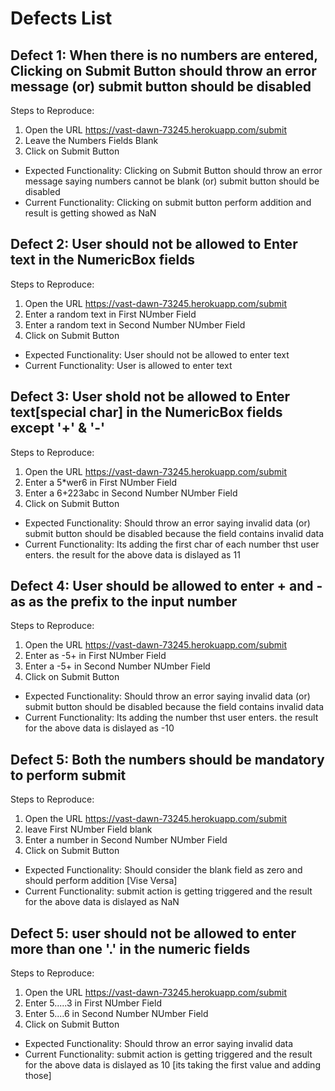 # Defects List

## Defect 1: When there is no numbers are entered, Clicking on Submit Button should throw an error message (or) submit button should be disabled
Steps to Reproduce:

1. Open the URL https://vast-dawn-73245.herokuapp.com/submit
2. Leave the Numbers Fields Blank
3. Click on Submit Button
- Expected Functionality: Clicking on Submit Button should throw an error message saying numbers cannot be blank (or) submit button should be disabled
- Current Functionality: Clicking on submit button perform addition and result is getting showed as NaN

## Defect 2: User should not be  allowed to Enter text in the NumericBox fields
Steps to Reproduce:

1. Open the URL https://vast-dawn-73245.herokuapp.com/submit
2. Enter a random text in First NUmber Field
3. Enter a random text in Second Number NUmber Field
4. Click on Submit Button
- Expected Functionality: User should not be allowed to enter text
- Current Functionality: User is allowed to enter text

## Defect 3: User shold not be allowed to Enter text[special char] in the NumericBox fields except '+' & '-'
Steps to Reproduce:

1. Open the URL https://vast-dawn-73245.herokuapp.com/submit
2. Enter a 5*wer6 in First NUmber Field
3. Enter a 6+223abc in Second Number NUmber Field
4. Click on Submit Button
- Expected Functionality: Should throw an error saying invalid data (or) submit button should be disabled because the field contains invalid data
- Current Functionality: Its adding the first char of each number thst user enters. the result for the above data is dislayed as 11

## Defect 4: User should be allowed to enter + and - as as the prefix to the input number
Steps to Reproduce:

1. Open the URL https://vast-dawn-73245.herokuapp.com/submit
2. Enter as -5+ in First NUmber Field
3. Enter a -5+ in Second Number NUmber Field
4. Click on Submit Button
- Expected Functionality: Should throw an error saying invalid data (or) submit button should be disabled because the field contains invalid data
- Current Functionality: Its adding the number thst user enters. the result for the above data is dislayed as -10

## Defect 5: Both the numbers should be mandatory to perform submit
Steps to Reproduce:

1. Open the URL https://vast-dawn-73245.herokuapp.com/submit
2. leave First NUmber Field blank
3. Enter a number in Second Number NUmber Field
4. Click on Submit Button
- Expected Functionality: Should consider the blank field as zero and should perform addition [Vise Versa]
- Current Functionality: submit action is getting triggered and the result for the above data is dislayed as NaN

## Defect 5: user should not be allowed to enter more than one '.' in the numeric fields
Steps to Reproduce:

1. Open the URL https://vast-dawn-73245.herokuapp.com/submit
2. Enter 5.....3 in First NUmber Field
3. Enter 5....6 in Second Number NUmber Field
4. Click on Submit Button
- Expected Functionality: Should throw an error saying invalid data
- Current Functionality: submit action is getting triggered and the result for the above data is dislayed as 10 [its taking the first value and adding those]

